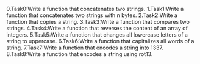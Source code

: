 0.Task0:Write a function that concatenates two strings.
1.Task1:Write a function that concatenates two strings with n bytes.
2.Task2:Write a function that copies a string.
3.Task3:Write a function that compares two strings.
4.Task4:Write a function that reverses the content of an array of integers.
5.Task5:Write a function that changes all lowercase letters of a string to uppercase.
6.Task6:Write a function that capitalizes all words of a string.
7.Task7:Write a function that encodes a string into 1337.
8.Task8:Write a function that encodes a string using rot13.

